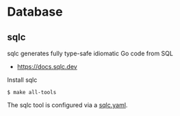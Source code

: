 # Database

## sqlc 

sqlc generates fully type-safe idiomatic Go code from SQL

* https://docs.sqlc.dev

Install sqlc

~~~
$ make all-tools
~~~

The sqlc tool is configured via a [sqlc.yaml](sqlc.yaml).


